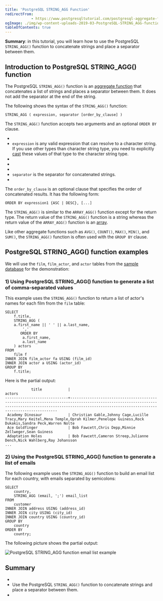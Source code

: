 ```yaml
---
title: 'PostgreSQL STRING_AGG Function'
redirectFrom: 
            - https://www.postgresqltutorial.com/postgresql-aggregate-functions/postgresql-string_agg-function/
ogImage: ./img/wp-content-uploads-2019-03-PostgreSQL-STRING_AGG-function-email-list-example.png
tableOfContents: true
---
```

<!-- wp:paragraph -->

**Summary**: in this tutorial, you will learn how to use the PostgreSQL `STRING_AGG()` function to concatenate strings and place a separator between them.

<!-- /wp:paragraph -->

<!-- wp:heading -->

## Introduction to PostgreSQL STRING_AGG() function

<!-- /wp:heading -->

<!-- wp:paragraph -->

The PostgreSQL `STRING_AGG()` function is an [aggregate function](https://www.postgresqltutorial.com/postgresql-aggregate-functions/) that concatenates a list of strings and places a separator between them. It does not add the separator at the end of the string.

<!-- /wp:paragraph -->

<!-- wp:paragraph -->

The following shows the syntax of the `STRING_AGG()` function:

<!-- /wp:paragraph -->

<!-- wp:code -->

```
STRING_AGG ( expression, separator [order_by_clause] )
```

<!-- /wp:code -->

<!-- wp:paragraph -->

The `STRING_AGG()` function accepts two arguments and an optional `ORDER BY` clause.

<!-- /wp:paragraph -->

<!-- wp:list -->

- <!-- wp:list-item -->
- `expression` is any valid expression that can resolve to a character string. If you use other types than character string type, you need to explicitly [cast](https://www.postgresqltutorial.com/postgresql-tutorial/postgresql-cast/) these values of that type to the character string type.
- <!-- /wp:list-item -->
-
- <!-- wp:list-item -->
- `separator` is the separator for concatenated strings.
- <!-- /wp:list-item -->

<!-- /wp:list -->

<!-- wp:paragraph -->

The `order_by_clause` is an optional clause that specifies the order of concatenated results. It has the following form:

<!-- /wp:paragraph -->

<!-- wp:code {"language":"sql"} -->

```
ORDER BY expression1 {ASC | DESC}, [...]
```

<!-- /wp:code -->

<!-- wp:paragraph -->

The `STRING_AGG()` is similar to the `ARRAY_AGG()` function except for the return type. The return value of the `STRING_AGG()` function is a string whereas the return value of the `ARRAY_AGG()` function is an [array](https://www.postgresqltutorial.com/postgresql-tutorial/postgresql-array/).

<!-- /wp:paragraph -->

<!-- wp:paragraph -->

Like other aggregate functions such as `AVG()`, `COUNT()`, `MAX()`, `MIN()`, and `SUM()`, the `STRING_AGG()` function is often used with the `GROUP BY` clause.

<!-- /wp:paragraph -->

<!-- wp:heading -->

## PostgreSQL STRING_AGG() function examples

<!-- /wp:heading -->

<!-- wp:paragraph -->

We will use the `film`, `film_actor`, and `actor` tables from the [sample database](https://www.postgresqltutorial.com/postgresql-getting-started/postgresql-sample-database/) for the demonstration:

<!-- /wp:paragraph -->

<!-- wp:heading {"level":3} -->

### 1) Using PostgreSQL STRING_AGG() function to generate a list of comma-separated values

<!-- /wp:heading -->

<!-- wp:paragraph -->

This example uses the `STRING_AGG()` function to return a list of actor's names for each film from the `film` table:

<!-- /wp:paragraph -->

<!-- wp:code {"language":"sql"} -->

```
SELECT
    f.title,
    STRING_AGG (
	a.first_name || ' ' || a.last_name,
        ','
       ORDER BY
        a.first_name,
        a.last_name
    ) actors
FROM
    film f
INNER JOIN film_actor fa USING (film_id)
INNER JOIN actor a USING (actor_id)
GROUP BY
    f.title;
```

<!-- /wp:code -->

<!-- wp:paragraph -->

Here is the partial output:

<!-- /wp:paragraph -->

<!-- wp:code -->

```
            title            |                                                                                                   actors
-----------------------------+------------------------------------------------------------------------------------------------------------------------------------------------------------------------------------------------------------
 Academy Dinosaur            | Christian Gable,Johnny Cage,Lucille Tracy,Mary Keitel,Mena Temple,Oprah Kilmer,Penelope Guiness,Rock Dukakis,Sandra Peck,Warren Nolte
 Ace Goldfinger              | Bob Fawcett,Chris Depp,Minnie Zellweger,Sean Guiness
 Adaptation Holes            | Bob Fawcett,Cameron Streep,Julianne Dench,Nick Wahlberg,Ray Johansson
...
```

<!-- /wp:code -->

<!-- wp:heading {"level":3} -->

### 2) Using the PostgreSQL STRING_AGG() function to generate a list of emails

<!-- /wp:heading -->

<!-- wp:paragraph -->

The following example uses the `STRING_AGG()` function to build an email list for each country, with emails separated by semicolons:

<!-- /wp:paragraph -->

<!-- wp:code -->

```
SELECT
    country,
    STRING_AGG (email, ';') email_list
FROM
    customer
INNER JOIN address USING (address_id)
INNER JOIN city USING (city_id)
INNER JOIN country USING (country_id)
GROUP BY
    country
ORDER BY
    country;
```

<!-- /wp:code -->

<!-- wp:paragraph -->

The following picture shows the partial output:

<!-- /wp:paragraph -->

<!-- wp:image {"id":3866} -->

![PostgreSQL STRING_AGG function email list example](./img/wp-content-uploads-2019-03-PostgreSQL-STRING_AGG-function-email-list-example.png)

<!-- /wp:image -->

<!-- wp:heading -->

## Summary

<!-- /wp:heading -->

<!-- wp:list -->

- <!-- wp:list-item -->
- Use the PostgreSQL `STRING_AGG()` function to concatenate strings and place a separator between them.
- <!-- /wp:list-item -->

<!-- /wp:list -->
